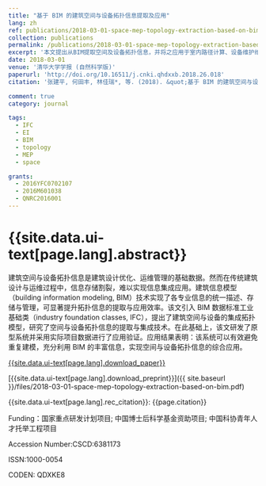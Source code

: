 ```yaml
---
title: "基于 BIM 的建筑空间与设备拓扑信息提取及应用"
lang: zh
ref: publications/2018-03-01-space-mep-topology-extraction-based-on-bim
collection: publications
permalink: /publications/2018-03-01-space-mep-topology-extraction-based-on-bim
excerpt: '本文提出从BIM提取空间及设备拓扑信息，并将之应用于室内路径计算、设备维护维修的方法'
date: 2018-03-01
venue: '清华大学学报 (自然科学版)'
paperurl: 'http://doi.org/10.16511/j.cnki.qhdxxb.2018.26.018'
citation: '张建平, 何田丰, 林佳瑞*, 等. (2018). &quot;基于 BIM 的建筑空间与设备拓扑信息提取及应用&quot; <i>清华大学学报 (自然科学版)</i>. 58(6): 587-592. doi: 10.16511/j.cnki.qhdxxb.2018.26.018'

comment: true
category: journal

tags: 
  - IFC
  - EI
  - BIM
  - topology
  - MEP
  - space

grants:
  - 2016YFC0702107
  - 2016M601038
  - QNRC2016001
---
```



{{site.data.ui-text[page.lang].abstract}}
====

建筑空间与设备拓扑信息是建筑设计优化、运维管理的基础数据。然而在传统建筑设计与运维过程中，信息存储割裂，难以实现信息集成应用。建筑信息模型（building information modeling, BIM）技术实现了各专业信息的统一描述、存储与管理，可显著提升拓扑信息的提取与应用效率。该文引入 BIM 数据标准工业基础类（industry foundation classes, IFC），提出了建筑空间与设备的集成拓扑模型，研究了空间与设备拓扑信息的提取与集成技术。在此基础上，该文研发了原型系统并采用实际项目数据进行了应用验证。应用结果表明：该系统可以有效避免重复建模，充分利用 BIM 的丰富信息，实现空间与设备拓扑信息的综合应用。

[{{site.data.ui-text[page.lang].download_paper}}](http://doi.org/10.16511/j.cnki.qhdxxb.2018.26.018)

[{{site.data.ui-text[page.lang].download_preprint}}]({{ site.baseurl }}/files/2018-03-01-space-mep-topology-extraction-based-on-bim.pdf)

{{site.data.ui-text[page.lang].rec_citation}}: {{page.citation}}

Funding：国家重点研发计划项目; 中国博士后科学基金资助项目; 中国科协青年人才托举工程项目

Accession Number:CSCD:6381173

ISSN:1000-0054

CODEN: QDXKE8